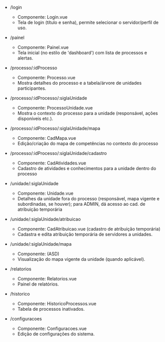 - /login
  - Componente: Login.vue
  - Tela de login (título e senha), permite selecionar o servidor/perfil de uso.

- /painel
  - Componente: Painel.vue 
  - Tela inicial (no estilo de 'dashboard') com lista de processos e alertas.

- /processo/:idProcesso
  - Componente: Processo.vue
  - Mostra detalhes do processo e a tabela/árvore de unidades participantes.

- /processo/:idProcesso/:siglaUnidade
  - Componente: ProcessoUnidade.vue
  - Mostra o contexto do processo para a unidade (responsável, ações disponíveis etc.).

- /processo/:idProcesso/:siglaUnidade/mapa
  - Componente: CadMapa.vue 
  - Edição/criação do mapa de competências no contexto do processo
    
- /processo/:idProcesso/:siglaUnidade/cadastro
  - Componente: CadAtividades.vue 
  - Cadastro de atividades e conhecimentos para a unidade dentro do processo

- /unidade/:siglaUnidade
  - Componente: Unidade.vue
  - Detalhes da unidade fora do processo (responsável, mapa vigente e subordinadas, se houver); para ADMIN, dá acesso ao cad. de atribuição temporária

- /unidade/:siglaUnidade/atribuicao
  - Componente: CadAtribuicao.vue (cadastro de atribuição temporária)
  - Cadastra e edita atribuição temporária de servidores a unidades.

- /unidade/:siglaUnidade/mapa
  - Componente: (ASD) 
  - Visualização do mapa vigente da unidade (quando aplicável).

- /relatorios
  - Componente: Relatorios.vue
  - Painel de relatórios. 

- /historico
  - Componente: HistoricoProcessos.vue
  - Tabela de processos inativados.

- /configuracoes
  - Componente: Configuracoes.vue
  - Edição de configurações do sistema.